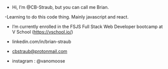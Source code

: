 - Hi, I’m @CB-Straub,  but you can call me Brian. 

-Learning to do this code thing.  Mainly javascript and react. 

-  I’m currently enrolled in the FSJS Full Stack Web Developer bootcamp at V School (https://vschool.io/)
    
-    linkedin.com/in/brian-straub
-    cbstraub@protonmail.com      
-    instagram : @vanomoose  

<!---
CB-Straub/CB-Straub is a ✨ special ✨ repository because its `README.md` (this file) appears on your GitHub profile.
You can click the Preview link to take a look at your changes.
--->
